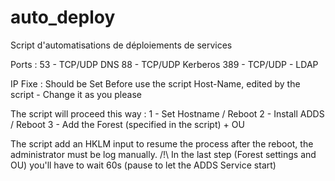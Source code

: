 # auto_deploy
Script d'automatisations de déploiements de services

Ports : 53 - TCP/UDP DNS 88 - TCP/UDP Kerberos 389 - TCP/UDP - LDAP

IP Fixe : Should be Set Before use the script Host-Name, edited by the script - Change it as you please

The script will proceed this way : 1 - Set Hostname / Reboot 2 - Install ADDS / Reboot 3 - Add the Forest (specified in the script) + OU

The script add an HKLM input to resume the process after the reboot, the administrator must be log manually.
/!\ In the last step (Forest settings and OU) you'll have to wait 60s (pause to let the ADDS Service start)